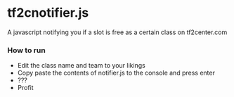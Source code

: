 # tf2cnotifier.js
A javascript notifying you if a slot is free as a certain class on tf2center.com

### How to run
- Edit the class name and team to your likings
- Copy paste the contents of notifier.js to the console and press enter
- ???
- Profit
